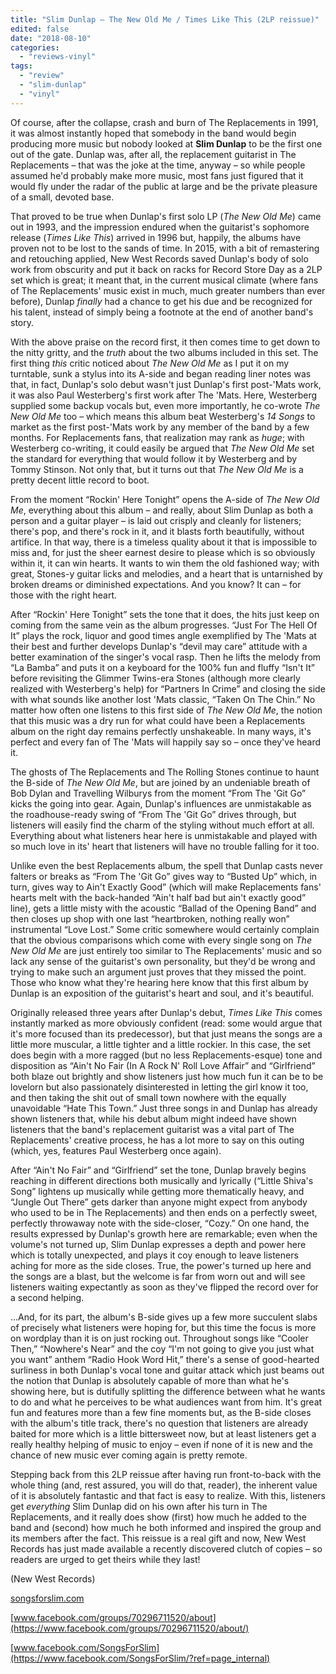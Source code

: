 ```yaml
---
title: "Slim Dunlap – The New Old Me / Times Like This (2LP reissue)"
edited: false
date: "2018-08-10"
categories:
  - "reviews-vinyl"
tags:
  - "review"
  - "slim-dunlap"
  - "vinyl"
---
```


Of course, after the collapse, crash and burn of The Replacements in 1991, it was almost instantly hoped that somebody in the band would begin producing more music but nobody looked at **Slim Dunlap** to be the first one out of the gate. Dunlap was, after all, the replacement guitarist in The Replacements – that was the joke at the time, anyway – so while people assumed he'd probably make more music, most fans just figured that it would fly under the radar of the public at large and be the private pleasure of a small, devoted base.

That proved to be true when Dunlap's first solo LP (_The New Old Me_) came out in 1993, and the impression endured when the guitarist's sophomore release (_Times Like This_) arrived in 1996 but, happily, the albums have proven not to be lost to the sands of time. In 2015, with a bit of remastering and retouching applied, New West Records saved Dunlap's body of solo work from obscurity and put it back on racks for Record Store Day as a 2LP set which is great; it meant that, in the current musical climate (where fans of The Replacements' music exist in much, much greater numbers than ever before), Dunlap _finally_ had a chance to get his due and be recognized for his talent, instead of simply being a footnote at the end of another band's story.

With the above praise on the record first, it then comes time to get down to the nitty gritty, and the _truth_ about the two albums included in this set. The first thing _this_ critic noticed about _The New Old Me_ as I put it on my turntable, sunk a stylus into its A-side and began reading liner notes was that, in fact, Dunlap's solo debut wasn't just Dunlap's first post-'Mats work, it was also Paul Westerberg's first work after The 'Mats. Here, Westerberg supplied some backup vocals but, even more importantly, he co-wrote _The New Old Me_ too – which means this album beat Westerberg's _14 Songs_ to market as the first post-'Mats work by any member of the band by a few months. For Replacements fans, that realization may rank as _huge_; with Westerberg co-writing, it could easily be argued that _The New Old Me_ set the standard for everything that would follow it by Westerberg and by Tommy Stinson. Not only that, but it turns out that _The New Old Me_ is a pretty decent little record to boot.

From the moment “Rockin' Here Tonight” opens the A-side of _The New Old Me_, everything about this album – and really, about Slim Dunlap as both a person and a guitar player – is laid out crisply and cleanly for listeners; there's pop, and there's rock in it, and it blasts forth beautifully, without artifice. In that way, there is a timeless quality about it that is impossible to miss and, for just the sheer earnest desire to please which is so obviously within it, it can win hearts. It wants to win them the old fashioned way; with great, Stones-y guitar licks and melodies, and a heart that is untarnished by broken dreams or diminished expectations. And you know? It can – for those with the right heart.

After “Rockin' Here Tonight” sets the tone that it does, the hits just keep on coming from the same vein as the album progresses. “Just For The Hell Of It” plays the rock, liquor and good times angle exemplified by The 'Mats at their best and further develops Dunlap's “devil may care” attitude with a better examination of the singer's vocal rasp. Then he lifts the melody from “La Bamba” and puts it on a keyboard for the 100% fun and fluffy “Isn't It” before revisiting the Glimmer Twins-era Stones (although more clearly realized with Westerberg's help) for “Partners In Crime” and closing the side with what sounds like another lost 'Mats classic, “Taken On The Chin.” No matter how often one listens to this first side of _The New Old Me_, the notion that this music was a dry run for what could have been a Replacements album on the right day remains perfectly unshakeable. In many ways, it's perfect and every fan of The 'Mats will happily say so – once they've heard it.

The ghosts of The Replacements and The Rolling Stones continue to haunt the B-side of _The New Old Me_, but are joined by an undeniable breath of Bob Dylan and Travelling Wilburys from the moment “From The 'Git Go” kicks the going into gear. Again, Dunlap's influences are unmistakable as the roadhouse-ready swing of “From The 'Git Go” drives through, but listeners will easily find the charm of the styling without much effort at all. Everything about what listeners hear here is unmistakable and played with so much love in its' heart that listeners will have no trouble falling for it too.

Unlike even the best Replacements album, the spell that Dunlap casts never falters or breaks as “From The 'Git Go” gives way to “Busted Up” which, in turn, gives way to Ain't Exactly Good” (which will make Replacements fans' hearts melt with the back-handed “Ain't half bad but ain't exactly good” line), gets a little misty with the acoustic “Ballad of the Opening Band” and then closes up shop with one last “heartbroken, nothing really won” instrumental “Love Lost.” Some critic somewhere would certainly complain that the obvious comparisons which come with every single song on _The New Old Me_ are just entirely too similar to The Replacements' music and so lack any sense of the guitarist's own personality, but they'd be wrong and trying to make such an argument just proves that they missed the point. Those who know what they're hearing here know that this first album by Dunlap is an exposition of the guitarist's heart and soul, and it's beautiful.

Originally released three years after Dunlap's debut, _Times Like This_ comes instantly marked as more obviously confident (read: some would argue that it's more focused than its predecessor), but that just means the songs are a little more muscular, a little tighter and a little rockier. In this case, the set does begin with a more ragged (but no less Replacements-esque) tone and disposition as “Ain't No Fair (In A Rock N' Roll Love Affair” and “Girlfriend” both blaze out brightly and show listeners just how much fun it can be to be lovelorn but also passionately disinterested in letting the girl know it too, and then taking the shit out of small town nowhere with the equally unavoidable “Hate This Town.” Just three songs in and Dunlap has already shown listeners that, while his debut album might indeed have shown listeners that the band's replacement guitarist was a vital part of The Replacements' creative process, he has a lot more to say on this outing (which, yes, features Paul Westerberg once again).

After “Ain't No Fair” and “Girlfriend” set the tone, Dunlap bravely begins reaching in different directions both musically and lyrically (“Little Shiva's Song” lightens up musically while getting more thematically heavy, and “Jungle Out There” gets darker than anyone might expect from anybody who used to be in The Replacements) and then ends on a perfectly sweet, perfectly throwaway note with the side-closer, “Cozy.” On one hand, the results expressed by Dunlap's growth here are remarkable; even when the volume's not turned up, Slim Dunlap expresses a depth and power here which is totally unexpected, and plays it coy enough to leave listeners aching for more as the side closes. True, the power's turned up here and the songs are a blast, but the welcome is far from worn out and will see listeners waiting expectantly as soon as they've flipped the record over for a second helping.

...And, for its part, the album's B-side gives up a few more succulent slabs of precisely what listeners were hoping for, but this time the focus is more on wordplay than it is on just rocking out. Throughout songs like “Cooler Then,” “Nowhere's Near” and the coy “I'm not going to give you just what you want” anthem “Radio Hook Word Hit,” there's a sense of good-hearted surliness in both Dunlap's vocal tone and guitar attack which just beams out the notion that Dunlap is absolutely capable of more than what he's showing here, but is dutifully splitting the difference between what he wants to do and what he perceives to be what audiences want from him. It's great fun and features more than a few fine moments but, as the B-side closes with the album's title track, there's no question that listeners are already baited for more which is a little bittersweet now, but at least listeners get a really healthy helping of music to enjoy – even if none of it is new and the chance of new music ever coming again is pretty remote.

Stepping back from this 2LP reissue after having run front-to-back with the whole thing (and, rest assured, you will do that, reader), the inherent value of it is absolutely fantastic and that fact is easy to realize. With this, listeners get _everything_ Slim Dunlap did on his own after his turn in The Replacements, and it really does show (first) how much he added to the band and (second) how much he both informed and inspired the group and its members after the fact. This reissue is a real gift and now, New West Records has just made available a recently discovered clutch of copies – so readers are urged to get theirs while they last!

(New West Records)

[songsforslim.com](http://songsforslim.com/)

[www.facebook.com/groups/70296711520/about](https://www.facebook.com/groups/70296711520/about/)

[www.facebook.com/SongsForSlim](https://www.facebook.com/SongsForSlim/?ref=page_internal)
